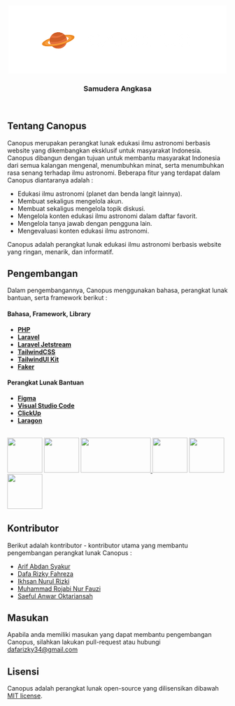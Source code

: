 <p align="center"><a href="https://laravel.com" target="_blank"><img src="public/imgs/logo2.png" width="500"></a></p>

### <p align="center">Samudera Angkasa</p>

<br>

## Tentang Canopus

Canopus merupakan perangkat lunak edukasi ilmu astronomi berbasis website yang dikembangkan eksklusif untuk masyarakat Indonesia. Canopus dibangun dengan tujuan untuk membantu masyarakat Indonesia dari semua kalangan mengenal, menumbuhkan minat, serta menumbuhkan rasa senang terhadap ilmu astronomi. Beberapa fitur yang terdapat dalam Canopus diantaranya adalah :

- Edukasi ilmu astronomi (planet dan benda langit lainnya).
- Membuat sekaligus mengelola akun.
- Membuat sekaligus mengelola topik diskusi.
- Mengelola konten edukasi ilmu astronomi dalam daftar favorit.
- Mengelola tanya jawab dengan pengguna lain.
- Mengevaluasi konten edukasi ilmu astronomi.

Canopus adalah perangkat lunak edukasi ilmu astronomi berbasis website yang ringan, menarik, dan informatif.

## Pengembangan

Dalam pengembangannya, Canopus menggunakan bahasa, perangkat lunak bantuan, serta framework berikut :

#### Bahasa, Framework, Library
- **[PHP](https://php.net/)**
- **[Laravel](https://laravel.com/)**
- **[Laravel Jetstream](https://jetstream.laravel.com/2.x/introduction.html)**
- **[TailwindCSS](https://tailwindcss.com/)**
- **[TailwindUI Kit](https://tailwinduikit.com/)**
- **[Faker](https://fakerphp.github.io/)**

#### Perangkat Lunak Bantuan
- **[Figma](https://figma.com/)**
- **[Visual Studio Code](https://code.visualstudio.com/)**
- **[ClickUp](https://clickup.com/)**
- **[Laragon](https://laragon.org/)**
<br>
<a href="https://php.net"><img src="https://cdn.cdnlogo.com/logos/p/71/php.svg" width="80" height="80"></a>
<a href="https://laravel.com"><img src="https://cdn.cdnlogo.com/logos/l/23/laravel.svg" width="80" height="80"></a>
<a href="https://jetstream.laravel.com/2.x/introduction.html">
    <img src="https://laravelnews.imgix.net/images/jetstream.png?ixlib=php-3.3.1" width="160" height="80">
</a>
<a href="https://tailwindcss.com/"><img src="https://cdn.cdnlogo.com/logos/t/58/tailwind-css.svg" width="80" height="80"></a>
<a href="https://figma.com/"><img src="https://cdn.cdnlogo.com/logos/f/43/figma.svg" width="80" height="80"></a>
<a href="https://code.visualstudio.com/"><img src="https://cdn.cdnlogo.com/logos/v/82/visual-studio-code.svg" width="80" height="80"></a>

## Kontributor

Berikut adalah kontributor - kontributor utama yang membantu pengembangan perangkat lunak Canopus :
- [Arif Abdan Syakur](https://github.com/arifabdan)
- [Dafa Rizky Fahreza](https://github.com/dafalagi/)
- [Ikhsan Nurul Rizki](https://github.com/IkhsanNurulRizki)
- [Muhammad Rojabi Nur Fauzi](https://github.com/FauziSS123)
- [Saeful Anwar Oktariansah](https://github.com/SaefulA0)

## Masukan

Apabila anda memiliki masukan yang dapat membantu pengembangan Canopus, silahkan lakukan pull-request atau hubungi dafarizky34@gmail.com

## Lisensi

Canopus adalah perangkat lunak open-source yang dilisensikan dibawah [MIT license](https://opensource.org/licenses/MIT).